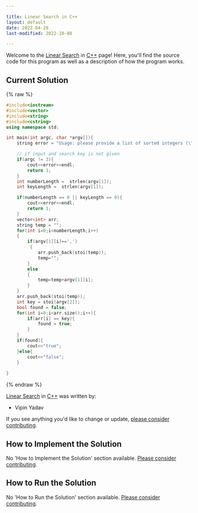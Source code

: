 ```yaml
---

title: Linear Search in C++
layout: default
date: 2022-04-28
last-modified: 2022-10-08

---
```


Welcome to the [Linear Search](https://sampleprograms.io/projects/linear-search) in [C++](https://sampleprograms.io/languages/c-plus-plus) page! Here, you'll find the source code for this program as well as a description of how the program works.

## Current Solution

{% raw %}

```c++
#include<iostream>
#include<vector>
#include<string>
#include<cstring>
using namespace std;

int main(int argc, char *argv[]){
    string error = "Usage: please provide a list of sorted integers (\"1, 4, 5, 11, 12\") and the integer to find (\"11\")";

    // if input and search key is not given
    if(argc != 3){
        cout<<error<<endl;
        return 1;
    }
    int numberLength =  strlen(argv[1]);
    int keyLength =  strlen(argv[1]);

    if(numberLength == 0 || keyLength == 0){
        cout<<error<<endl;
        return 1;
    }
    vector<int> arr;
    string temp = "";
    for(int i=0;i<numberLength;i++)
    {
        if(argv[1][i]==',')
         {
            arr.push_back(stoi(temp));
            temp="";
        }
        else 
        {
            temp=temp+argv[1][i];
        } 
    }
    arr.push_back(stoi(temp));
    int key = stoi(argv[2]);
    bool found = false;
    for(int i=0;i<arr.size();i++){
        if(arr[i] == key){
            found = true;
        }
    }
    if(found){
        cout<<"true";
    }else{
        cout<<"false";
    }
    
}
```

{% endraw %}

[Linear Search](https://sampleprograms.io/projects/linear-search) in [C++](https://sampleprograms.io/languages/c-plus-plus) was written by:

- Vipin Yadav

If you see anything you'd like to change or update, [please consider contributing](https://github.com/TheRenegadeCoder/sample-programs).

## How to Implement the Solution

No 'How to Implement the Solution' section available. [Please consider contributing](https://github.com/TheRenegadeCoder/sample-programs-website).

## How to Run the Solution

No 'How to Run the Solution' section available. [Please consider contributing](https://github.com/TheRenegadeCoder/sample-programs-website).